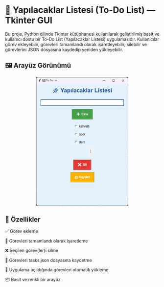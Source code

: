# 📌 Yapılacaklar Listesi (To-Do List) — Tkinter GUI
Bu proje, Python dilinde Tkinter kütüphanesi kullanılarak geliştirilmiş basit ve kullanıcı dostu bir To-Do List (Yapılacaklar Listesi) uygulamasıdır. Kullanıcılar görev ekleyebilir, görevleri tamamlandı olarak işaretleyebilir, silebilir ve görevlerini JSON dosyasına kaydedip yeniden yükleyebilir.


## 🖼️ Arayüz Görünümü
<p align="center"> <img src="To-do list/todo.png" alt="todo-ui" width="300"/> </p>


## 🎯 Özellikler

✅ Görev ekleme

📌 Görevleri tamamlandı olarak işaretleme

❌ Seçilen görev(ler)i silme

💾 Görevleri tasks.json dosyasına kaydetme

🔄 Uygulama açıldığında görevleri otomatik yükleme

📦 Basit ve renkli bir arayüz
